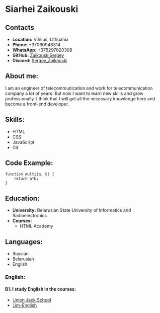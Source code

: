 # __Siarhei Zaikouski__
## __Contacts__
* __Location:__ Vilnius, Lithuania
* __Phone:__ +37060948314
* __WhatsApp:__ +375297020308
* __GitHub:__ [ZaikouskiSergey](https://github.com/ZaikouskiSergey)
* __Discord:__ [Sergey_Zaikouski](Sergey_Zaikouski#6658)
## __About me:__

I am an engineer of telecommunication and work for telecommunication company a lot of years. But now I want to  learn new skills and grow professionally. I think that I will get all the necessary knowledge here and become a front-end developer. 
## __Skills:__
* HTML
* CSS
* JavaScript
* Git
## Code Example:
```
function multi(a, b) {
    return a*b;
}
```
## __Education:__
* __University:__ Belarusian State University of Informatics and Radioelectronics
* __Courses:__ 
    + HTML Academy

## __Languages:__
* Russian
* Belarusian
* English
### __English:__
#### __B1.__ I study English in the courses:
* [Union Jack School](https://unionjack.by/)
* [Lim-English](https://lim-english.com/)
 



